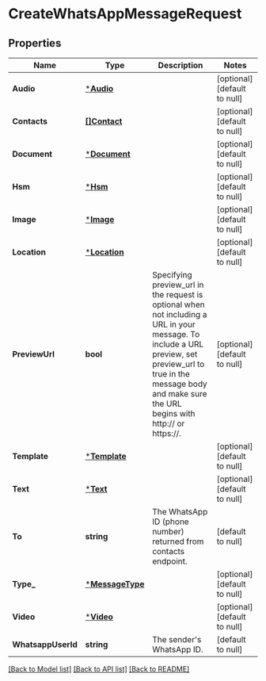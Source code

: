 # CreateWhatsAppMessageRequest

## Properties
Name | Type | Description | Notes
------------ | ------------- | ------------- | -------------
**Audio** | [***Audio**](Audio.md) |  | [optional] [default to null]
**Contacts** | [**[]Contact**](Contact.md) |  | [optional] [default to null]
**Document** | [***Document**](Document.md) |  | [optional] [default to null]
**Hsm** | [***Hsm**](Hsm.md) |  | [optional] [default to null]
**Image** | [***Image**](Image.md) |  | [optional] [default to null]
**Location** | [***Location**](Location.md) |  | [optional] [default to null]
**PreviewUrl** | **bool** | Specifying preview_url in the request is optional when not including a URL in your message. To include a URL preview, set preview_url to true in the message body and make sure the URL begins with http:// or https://. | [optional] [default to null]
**Template** | [***Template**](Template.md) |  | [optional] [default to null]
**Text** | [***Text**](Text.md) |  | [optional] [default to null]
**To** | **string** | The WhatsApp ID (phone number) returned from contacts endpoint. | [default to null]
**Type_** | [***MessageType**](MessageType.md) |  | [optional] [default to null]
**Video** | [***Video**](Video.md) |  | [optional] [default to null]
**WhatsappUserId** | **string** | The sender&#x27;s WhatsApp ID. | [default to null]

[[Back to Model list]](../README.md#documentation-for-models) [[Back to API list]](../README.md#documentation-for-api-endpoints) [[Back to README]](../README.md)

